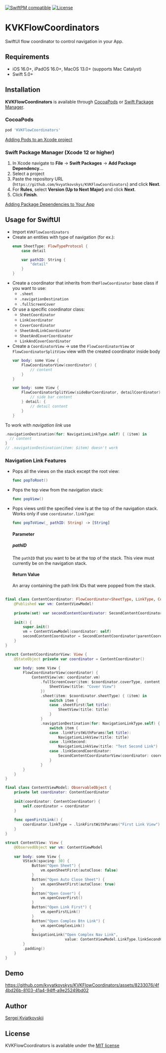 [![SwiftPM compatible](https://img.shields.io/badge/SwiftPM-compatible-orange.svg)](https://swiftpackageindex.com/kvyatkovskys/KVKFlowCoordinators)
[![License](https://img.shields.io/cocoapods/l/KVKCalendar.svg?style=flat)](https://cocoapods.org/pods/KVKFlowCoordinators)

# KVKFlowCoordinators
SwiftUI flow coordinator to control navigation in your App.

## Requirements

- iOS 16.0+, iPadOS 16.0+, MacOS 13.0+ (supports Mac Catalyst)
- Swift 5.0+

## Installation

**KVKFlowCoordinators** is available through [CocoaPods](https://cocoapods.org) or [Swift Package Manager](https://swift.org/package-manager/).

### CocoaPods
~~~bash
pod 'KVKFlowCoordinators'
~~~

[Adding Pods to an Xcode project](https://guides.cocoapods.org/using/using-cocoapods.html)

### Swift Package Manager (Xcode 12 or higher)

1. In Xcode navigate to **File** → **Swift Packages** → **Add Package Dependency...**
2. Select a project
3. Paste the repository URL (`https://github.com/kvyatkovskys/KVKFlowCoordinators`) and click **Next**.
4. For **Rules**, select **Version (Up to Next Major)** and click **Next**.
5. Click **Finish**.

[Adding Package Dependencies to Your App](https://developer.apple.com/documentation/swift_packages/adding_package_dependencies_to_your_app)

## Usage for SwiftUI
- Import `KVKFlowCoordinators`
- Create an entities with type of navigation (for ex.):
  ```swift
  enum SheetType: FlowTypeProtocol {
      case detail

      var pathID: String {
          "detail"
      }
  }
  ```
- Create a coordinator that inherits from the`FlowCoordinator` base class if you want to use:
  - `.sheet`
  - `.navigationDestination`
  - `.fullScreenCover`
- Or use a specific coordinator class:
  - `SheetCoordinator`
  - `LinkCoordinator`
  - `CoverCoordinator`
  - `SheetAndLinkCoordinator`
  - `SheetAndCoverCoordinator`
  - `LinkAndCoverCoordinator`
- Create a `CoordinatorView` -> use the `FlowCoordinatorView` or `FlowCoordinatorSplitView` view with the created coordinator inside body
  ```swift
  var body: some View {
      FlowCoordinatorView(coordinator) {
          // content
      }
  }
  
  var body: some View {
      FlowCoordinatorSplitView(sideBarCoordinator, detailCoordinator) {
          // side bar content
      } detail: {
          // detail content
      }
  }
  ```

To work with _navigation link_ use 
```swift
.navigationDestination(for: NavigationLinkType.self) { (item) in
  // content
}
// .navigationDestination(item: $item) doesn't work
```

### Navigation Link Features
- Pops all the views on the stack except the root view:
  ```swift
  func popToRoot()
  ```
- Pops the top view from the navigation stack:
  ```swift
  func popView()
  ```
- Pops views until the specified view is at the top of the navigation stack. Works only if use `coordinator.linkType`: 
  ```swift
  func popToView(_ pathID: String) -> [String]
  ```
  #### Parameter
  ##### pathID
  The `pathID` that you want to be at the top of the stack. This view must currently be on the navigation stack.
  #### Return Value
  An array containing the path link IDs that were popped from the stack.
  
##
```swift
final class ContentCoordinator: FlowCoordinator<SheetType, LinkType, CoverType> {
    @Published var vm: ContentViewModel!
    
    private(set) var secondContentCoordinator: SecondContentCoordinator!
    
    init() {
        super.init()
        vm = ContentViewModel(coordinator: self)
        secondContentCoordinator = SecondContentCoordinator(parentCoordinator: self, title: "Second Coordinator")
    }
}

struct ContentCoordinatorView: View {
    @StateObject private var coordinator = ContentCoordinator()
    
    var body: some View {
        FlowCoordinatorView(coordinator) {
            ContentView(vm: coordinator.vm)
                .fullScreenCover(item: $coordinator.coverType, content: { (item) in
                    SheetView(title: "Cover View")
                })
                .sheet(item: $coordinator.sheetType) { (item) in
                    switch item {
                    case .sheetFirst(let title):
                        SheetView(title: title)
                    }
                }
                .navigationDestination(for: NavigationLinkType.self) { (item) in
                    switch item {
                    case .linkFirstWithParams(let title):
                        NavigationLinkView(title: title)
                    case .linkSecond:
                        NavigationLinkView(title: "Test Second Link")
                    case .linkSecondCoordinator:
                        SecondContentCoordinatorView(coordinator: coordinator.secondContentCoordinator)
                    }
                }
        }
    }
}

final class ContentViewModel: ObservableObject {    
    private let coordinator: ContentCoordinator
    
    init(coordinator: ContentCoordinator) {
        self.coordinator = coordinator
    }
    
    func openFirstLink() {
        coordinator.linkType = .linkFirstWithParams("First Link View")
    }
}

struct ContentView: View {
    @ObservedObject var vm: ContentViewModel
    
    var body: some View {
        VStack(spacing: 30) {
            Button("Open Sheet") {
                vm.openSheetFirst(autoClose: false)
            }
            Button("Open Auto Close Sheet") {
                vm.openSheetFirst(autoClose: true)
            }
            Button("Open Cover") {
                vm.openCoverFirst()
            }
            Button("Open Link First") {
                vm.openFirstLink()
            }
            Button("Open Complex Btn Link") {
                vm.openComplexLink()
            }
            NavigationLink("Open Complex Nav Link",
                           value: ContentViewModel.LinkType.linkSecondCoordinator)
        }
        .padding()
    }
}
```

## Demo
https://github.com/kvyatkovskys/KVKFlowCoordinators/assets/8233076/4f4bd26b-8103-41a4-94ff-a9e25249bd02

## Author

[Sergei Kviatkovskii](https://github.com/kvyatkovskys)

## License

KVKFlowCoordinators is available under the [MIT license](https://github.com/kvyatkovskys/KVKFlowCoordinators/blob/master/LICENSE.md)
